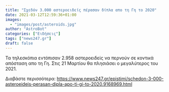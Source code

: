 ```yaml
---
title: "Σχεδόν 3.000 αστεροειδείς πέρασαν δίπλα απο τη Γη το 2020"
date: 2021-03-12T12:59:36+01:00
images:
  - "images/post/asteroids.jpg"
author: "AstroBot"
categories: ["Ειδήσεις"]
tags: ["news247.gr"]
draft: false
---
```


Τα τηλεσκόπια εντόπισαν 2.958 αστεροειδείς να περνούν σε κοντικά απόσταση απο τη Γη. Στις 21 Μαρτίου θα πλησιάσει ο μεγαλύτερος του 2021. 

Διαβάστε περισσότερα: https://www.news247.gr/epistimi/schedon-3-000-asteroeideis-perasan-dipla-apo-ti-gi-to-2020.9168969.html
